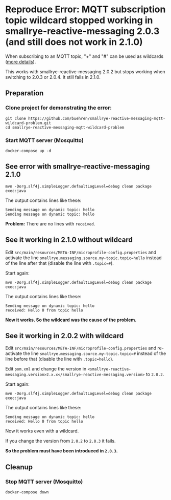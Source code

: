 # Reproduce Error: MQTT subscription topic wildcard stopped working in smallrye-reactive-messaging 2.0.3 (and still does not work in 2.1.0)

When subscribing to an MQTT topic, "+" and "#" can be used as wildcards ([more details](https://mosquitto.org/man/mqtt-7.html)).

This works with smallrye-reactive-messaging 2.0.2 but stops working when switching to 2.0.3 or 2.0.4. 
It still fails in 2.1.0.

## Preparation

### Clone project for demonstrating the error:
```
git clone https://github.com/buehren/smallrye-reactive-messaging-mqtt-wildcard-problem.git
cd smallrye-reactive-messaging-mqtt-wildcard-problem
```

### Start MQTT server (Mosquitto)
```
docker-compose up -d
```


## See error with smallrye-reactive-messaging 2.1.0
```
mvn -Dorg.slf4j.simpleLogger.defaultLogLevel=debug clean package exec:java
```

The output contains lines like these:
```
Sending message on dynamic topic: hello
Sending message on dynamic topic: hello
```

**Problem:** There are no lines with ```received```.


## See it working in 2.1.0 without wildcard

Edit ```src/main/resources/META-INF/microprofile-config.properties``` and activate the line ```smallrye.messaging.source.my-topic.topic=hello``` instead of the line after that (disable the line with ```.topic=#```).

Start again:
```
mvn -Dorg.slf4j.simpleLogger.defaultLogLevel=debug clean package exec:java
```

The output contains lines like these:
```
Sending message on dynamic topic: hello
received: Hello 0 from topic hello
```

**Now it works. So the wildcard was the cause of the problem.**


## See it working in 2.0.2 with wildcard

Edit ```src/main/resources/META-INF/microprofile-config.properties``` and re-activate the line ```smallrye.messaging.source.my-topic.topic=#``` instead of the line before that (disable the line with ```.topic=hello```).

Edit ```pom.xml``` and change the version in ```<smallrye-reactive-messaging.version>2.x.x</smallrye-reactive-messaging.version>``` to ```2.0.2```.

Start again:
```
mvn -Dorg.slf4j.simpleLogger.defaultLogLevel=debug clean package exec:java
```

The output contains lines like these:
```
Sending message on dynamic topic: hello
received: Hello 0 from topic hello
```

Now it works even with a wildcard.

If you change the version from ```2.0.2``` to ```2.0.3``` it fails.

**So the problem must have been introduced in ```2.0.3```.**


## Cleanup

### Stop MQTT server (Mosquitto)
```
docker-compose down
```
